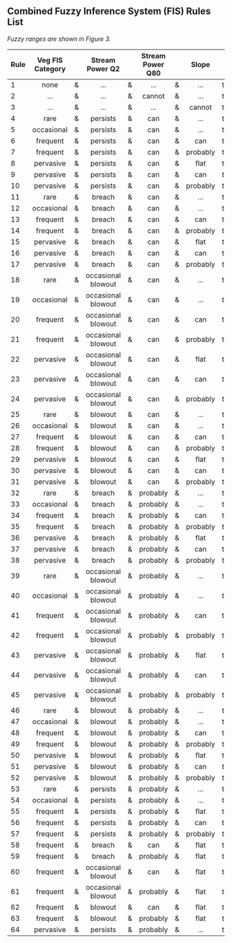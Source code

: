 ## Combined Fuzzy Inference System (FIS) Rules List
*Fuzzy ranges are shown in Figure 3.*
<br/>

| Rule |	Veg FIS Category |     |	Stream Power Q2	|	    | Stream Power Q80 |     | Slope |     | BDC Category |
| ---- | :---------------: | --- | :--------------: | --- | :--------------: | --- | :---: | --- | :----------: |
|1|none|&|...|&|...|&|...|then|none|
|2|...|&|...|&|cannot|&|...|then|none|
|3|...|&|...|&|...|&|cannot|then|none|
|4|rare|&|persists|&|can|&|...|then|rare|
|5|occasional|&|persists|&|can|&|...|then|occasional|
|6|frequent|&|persists|&|can|&|can|then|frequent|
|7|frequent|&|persists|&|can|&|probably|then|occasional|
|8|pervasive|&|persists|&|can|&|flat|then|pervasive|
|9|pervasive|&|persists|&|can|&|can|then|pervasive|
|10|pervasive|&|persists|&|can|&|probably|then|occasional|
|11|rare|&|breach|&|can|&|...|then|rare|
|12|occasional|&|breach|&|can|&|...|then|occasional|
|13|frequent|&|breach|&|can|&|can|then|frequent|
|14|frequent|&|breach|&|can|&|probably|then|occasional|
|15|pervasive|&|breach|&|can|&|flat|then|occasional|
|16|pervasive|&|breach|&|can|&|can|then|frequent|
|17|pervasive|&|breach|&|can|&|probably|then|occasional|
|18|rare|&|occasional blowout|&|can|&|...|then|rare|
|19|occasional|&|occasional blowout|&|can|&|...|then|occasional|
|20|frequent|&|occasional blowout|&|can|&|can|then|frequent|
|21|frequent|&|occasional blowout|&|can|&|probably|then|occasional|
|22|pervasive|&|occasional blowout|&|can|&|flat|then|occasional|
|23|pervasive|&|occasional blowout|&|can|&|can|then|frequent|
|24|pervasive|&|occasional blowout|&|can|&|probably|then|occasional|
|25|rare|&|blowout|&|can|&|...|then|none|
|26|occasional|&|blowout|&|can|&|...|then|rare|
|27|frequent|&|blowout|&|can|&|can|then|rare|
|28|frequent|&|blowout|&|can|&|probably|then|none|
|29|pervasive|&|blowout|&|can|&|flat|then|rare|
|30|pervasive|&|blowout|&|can|&|can|then|occasional|
|31|pervasive|&|blowout|&|can|&|probably|then|rare|
|32|rare|&|breach|&|probably|&|...|then|rare|
|33|occasional|&|breach|&|probably|&|...|then|occasional|
|34|frequent|&|breach|&|probably|&|can|then|frequent|
|35|frequent|&|breach|&|probably|&|probably|then|occasional|
|36|pervasive|&|breach|&|probably|&|flat|then|occasional|
|37|pervasive|&|breach|&|probably|&|can|then|frequent|
|38|pervasive|&|breach|&|probably|&|probably|then|occasional|
|39|rare|&|occasional blowout|&|probably|&|...|then|rare|
|40|occasional|&|occasional blowout|&|probably|&|...|then|occasional|
|41|frequent|&|occasional blowout|&|probably|&|can|then|occasional|
|42|frequent|&|occasional blowout|&|probably|&|probably|then|rare|
|43|pervasive|&|occasional blowout|&|probably|&|flat|then|occasional|
|44|pervasive|&|occasional blowout|&|probably|&|can|then|frequent|
|45|pervasive|&|occasional blowout|&|probably|&|probably|then|occasional|
|46|rare|&|blowout|&|probably|&|...|then|none|
|47|occasional|&|blowout|&|probably|&|...|then|rare|
|48|frequent|&|blowout|&|probably|&|can|then|rare|
|49|frequent|&|blowout|&|probably|&|probably|then|none|
|50|pervasive|&|blowout|&|probably|&|flat|then|rare|
|51|pervasive|&|blowout|&|probably|&|can|then|occasional|
|52|pervasive|&|blowout|&|probably|&|probably|then|rare|
|53|rare|&|persists|&|probably|&|...|then|rare|
|54|occasional|&|persists|&|probably|&|...|then|rare|
|55|frequent|&|persists|&|probably|&|flat|then|occasional|
|56|frequent|&|persists|&|probably|&|can|then|frequent|
|57|frequent|&|persists|&|probably|&|probably|then|occasional|
|58|frequent|&|breach|&|can|&|flat|then|frequent|
|59|frequent|&|breach|&|probably|&|flat|then|occasional|
|60|frequent|&|occasional blowout|&|can|&|flat|then|occasional|
|61|frequent|&|occasional blowout|&|probably|&|flat|then|occasional|
|62|frequent|&|blowout|&|can|&|flat|then|rare|
|63|frequent|&|blowout|&|probably|&|flat|then|rare|
|64|pervasive|&|persists|&|probably|&|...|then|frequent|
